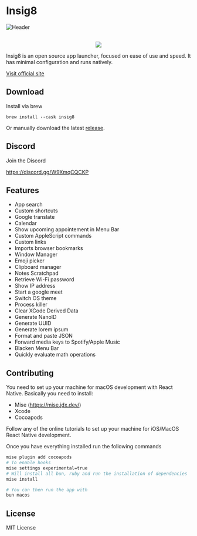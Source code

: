 # Insig8

![Header](Header.jpg)

<br/>
<div align="center">
  <a align="center" href="https://twitter.com/ospfranco">
    <img src="https://img.shields.io/twitter/follow/ospfranco?label=Follow%20%40ospfranco&style=social" />
  </a>
</div>

Insig8 is an open source app launcher, focused on ease of use and speed. It has minimal configuration and runs natively.

[Visit official site](https://www.insig8.com)

## Download

Install via brew

```
brew install --cask insig8
```

Or manually download the latest [release](https://github.com/ospfranco/insig8/tree/main/releases).

## Discord

Join the Discord

https://discord.gg/W9XmqCQCKP

## Features

- App search
- Custom shortcuts
- Google translate
- Calendar
- Show upcoming appointement in Menu Bar
- Custom AppleScript commands
- Custom links
- Imports browser bookmarks
- Window Manager
- Emoji picker
- Clipboard manager
- Notes Scratchpad
- Retrieve Wi-Fi password
- Show IP address
- Start a google meet
- Switch OS theme
- Process killer
- Clear XCode Derived Data
- Generate NanoID
- Generate UUID
- Generate lorem ipsum
- Format and paste JSON
- Forward media keys to Spotify/Apple Music
- Blacken Menu Bar
- Quickly evaluate math operations

## Contributing

You need to set up your machine for macOS development with React Native. Basically you need to install:

- Mise (https://mise.jdx.dev/)
- Xcode
- Cocoapods

Follow any of the online tutorials to set up your machine for iOS/MacOS React Native development.

Once you have everything installed run the following commands

```sh
mise plugin add cocoapods
# To enable hooks
mise settings experimental=true
# Will install all bun, ruby and run the installation of dependencies
mise install

# You can then run the app with
bun macos
```

## License

MIT License
